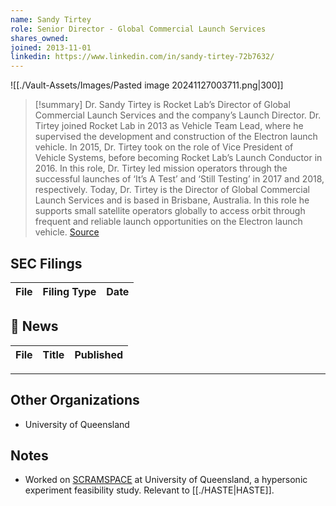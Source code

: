```yaml
---
name: Sandy Tirtey
role: Senior Director - Global Commercial Launch Services
shares_owned: 
joined: 2013-11-01
linkedin: https://www.linkedin.com/in/sandy-tirtey-72b7632/
---
```


![[./Vault-Assets/Images/Pasted image 20241127003711.png|300]]

>[!summary]
Dr. Sandy Tirtey is Rocket Lab’s Director of Global Commercial Launch Services and the company’s Launch Director. Dr. Tirtey joined Rocket Lab in 2013 as Vehicle Team Lead, where he supervised the development and construction of the Electron launch vehicle. In 2015, Dr. Tirtey took on the role of Vice President of Vehicle Systems, before becoming Rocket Lab’s Launch Conductor in 2016. In this role, Dr. Tirtey led mission operators through the successful launches of ‘It’s A Test’ and ‘Still Testing’ in 2017 and 2018, respectively. Today, Dr. Tirtey is the Director of Global Commercial Launch Services and is based in Brisbane, Australia. In this role he supports small satellite operators globally to access orbit through frequent and reliable launch opportunities on the Electron launch vehicle.
[Source](https://www.rocketlabusa.com/about/team/)


## SEC Filings
| File | Filing Type | Date |
| ---- | ----------- | ---- |


## 📰 News
| File | Title | Published |
| ---- | ----- | --------- |


---
## Other Organizations
-  University of Queensland

## Notes

- Worked on [SCRAMSPACE](https://espace.library.uq.edu.au/view/UQ:708740) at University of Queensland, a hypersonic experiment feasibility study. Relevant to [[./HASTE|HASTE]]. 